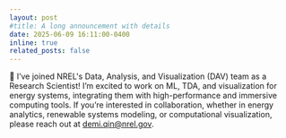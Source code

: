 ```yaml
---
layout: post
#title: A long announcement with details
date: 2025-06-09 16:11:00-0400
inline: true
related_posts: false
---
```


🚀 I’ve joined NREL's Data, Analysis, and Visualization (DAV) team as a Research Scientist! I’m excited to work on ML, TDA, and visualization for energy systems, integrating them with high-performance and immersive computing tools. If you’re interested in collaboration, whether in energy analytics, renewable systems modeling, or computational visualization, please reach out at [demi.qin@nrel.gov](mailto:demi.qin@nrel.gov).